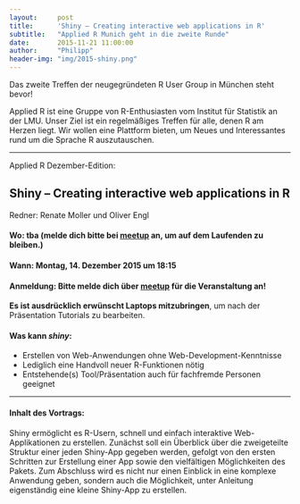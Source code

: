 ```yaml
---
layout:     post
title:      'Shiny – Creating interactive web applications in R'
subtitle:   "Applied R Munich geht in die zweite Runde"
date:       2015-11-21 11:00:00
author:     "Philipp"
header-img: "img/2015-shiny.png"
---
```


Das zweite Treffen der neugegründeten R User Group in München steht bevor!


Applied R ist eine Gruppe von R-Enthusiasten vom Institut für Statistik an der LMU. Unser Ziel ist ein regelmäßiges Treffen für alle, denen R am Herzen liegt. Wir wollen eine Plattform bieten, um Neues und Interessantes rund um die Sprache R auszutauschen.

---

Applied R Dezember-Edition:

## Shiny – Creating interactive web applications in R

Redner: Renate Moller und Oliver Engl

#### Wo: tba (melde dich bitte bei [<u>meetup</u>](http://www.meetup.com/Applied-R-Munich/events/226912554/) an, um auf dem Laufenden zu bleiben.)
<!---
Geschwister-Scholl-Platz 1, <u>Raum A016</u>, [LMU Hauptgebäude](https://www.google.de/maps/place/Universit%C3%A4t/@48.1508519,11.5795045,18z/data=!4m6!1m3!3m2!1s0x479e7594f75ef01b:0x308116d8f587d11f!2sJuristische+Fakult%C3%A4t+der+Ludwig-Maximilians-Universit%C3%A4t!3m1!1s0x479e7594b0916b35:0x1db87fcdefd8f09e)
--->

#### Wann: Montag, 14. Dezember 2015 um 18:15

#### Anmeldung: Bitte melde dich über [<u>meetup</u>](http://www.meetup.com/Applied-R-Munich/events/226912554/) für die Veranstaltung an!

 
**Es ist ausdrücklich erwünscht Laptops mitzubringen**, um nach der Präsentation Tutorials zu bearbeiten.

#### Was kann *shiny*:

* Erstellen von Web-Anwendungen ohne Web-Development-Kenntnisse
* Lediglich eine Handvoll neuer R-Funktionen nötig
* Entstehende(s) Tool/Präsentation auch für fachfremde Personen geeignet

---

#### Inhalt des Vortrags:  

Shiny ermöglicht es R-Usern, schnell und einfach interaktive Web-Applikationen zu erstellen. Zunächst soll ein Überblick über die zweigeteilte Struktur einer jeden Shiny-App gegeben 
werden, gefolgt von den ersten Schritten zur Erstellung einer App sowie den vielfältigen  Möglichkeiten des Pakets. Zum Abschluss wird es nicht nur einen Einblick in eine komplexe Anwendung geben, sondern auch die Möglichkeit, unter Anleitung eigenständig eine kleine Shiny-App zu erstellen.






